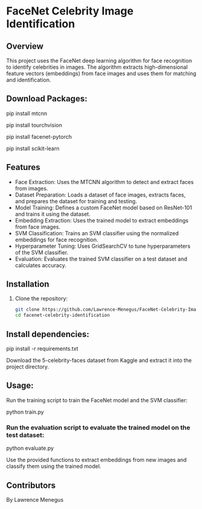 # FaceNet Celebrity Image Identification

## Overview
This project uses the FaceNet deep learning algorithm for face recognition to identify celebrities in images. The algorithm extracts high-dimensional feature vectors (embeddings) from face images and uses them for matching and identification.

## Download Packages: 
<p> pip install mtcnn</p>
<p> pip install tourchvision</p>
<p> pip install facenet-pytorch</p>
<p> pip install scikit-learn</p>

## Features
- Face Extraction: Uses the MTCNN algorithm to detect and extract faces from images.
- Dataset Preparation: Loads a dataset of face images, extracts faces, and prepares the dataset for training and testing.
- Model Training: Defines a custom FaceNet model based on ResNet-101 and trains it using the dataset.
- Embedding Extraction: Uses the trained model to extract embeddings from face images.
- SVM Classification: Trains an SVM classifier using the normalized embeddings for face recognition.
- Hyperparameter Tuning: Uses GridSearchCV to tune hyperparameters of the SVM classifier.
- Evaluation: Evaluates the trained SVM classifier on a test dataset and calculates accuracy.

## Installation
1. Clone the repository:
   ```bash
   git clone https://github.com/Lawrence-Menegus/FaceNet-Celebrity-Image-Recognition-.git
   cd facenet-celebrity-identification

## Install dependencies:
pip install -r requirements.txt

Download the 5-celebrity-faces dataset from Kaggle and extract it into the project directory.

## Usage:
Run the training script to train the FaceNet model and the SVM classifier:

python train.py

### Run the evaluation script to evaluate the trained model on the test dataset:

python evaluate.py

<p> Use the provided functions to extract embeddings from new images and classify them using the trained model. </p>

## Contributors 
<p> By Lawrence Menegus</p>
